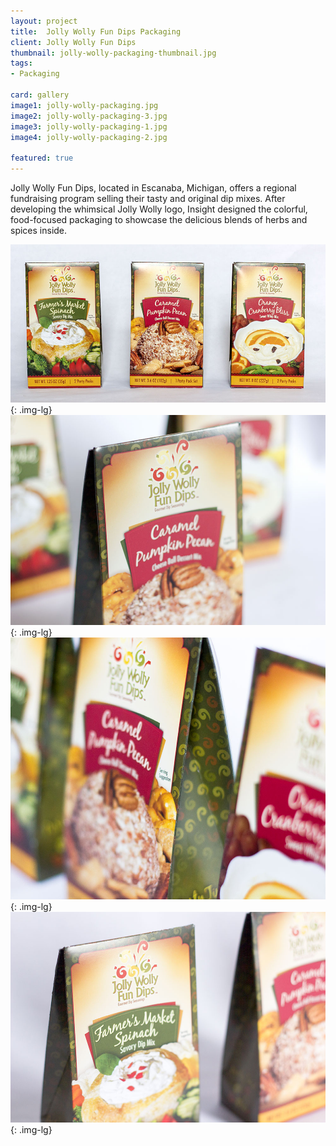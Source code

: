 ```yaml
---
layout: project
title:  Jolly Wolly Fun Dips Packaging
client: Jolly Wolly Fun Dips
thumbnail: jolly-wolly-packaging-thumbnail.jpg
tags:
- Packaging

card: gallery
image1: jolly-wolly-packaging.jpg
image2: jolly-wolly-packaging-3.jpg
image3: jolly-wolly-packaging-1.jpg
image4: jolly-wolly-packaging-2.jpg

featured: true
---
```


Jolly Wolly Fun Dips, located in Escanaba, Michigan, offers a regional fundraising program selling their tasty and original dip mixes. After developing the whimsical Jolly Wolly logo, Insight designed the colorful, food-focused packaging to showcase the delicious blends of herbs and spices inside.

![Jolly Wolly Fun Dips Packaging](/img/jolly-wolly-packaging.jpg){: .img-lg}
![Jolly Wolly Fun Dips Packaging](/img/jolly-wolly-packaging-3.jpg){: .img-lg}
![Jolly Wolly Fun Dips Packaging](/img/jolly-wolly-packaging-1.jpg){: .img-lg}
![Jolly Wolly Fun Dips Packaging](/img/jolly-wolly-packaging-2.jpg){: .img-lg}